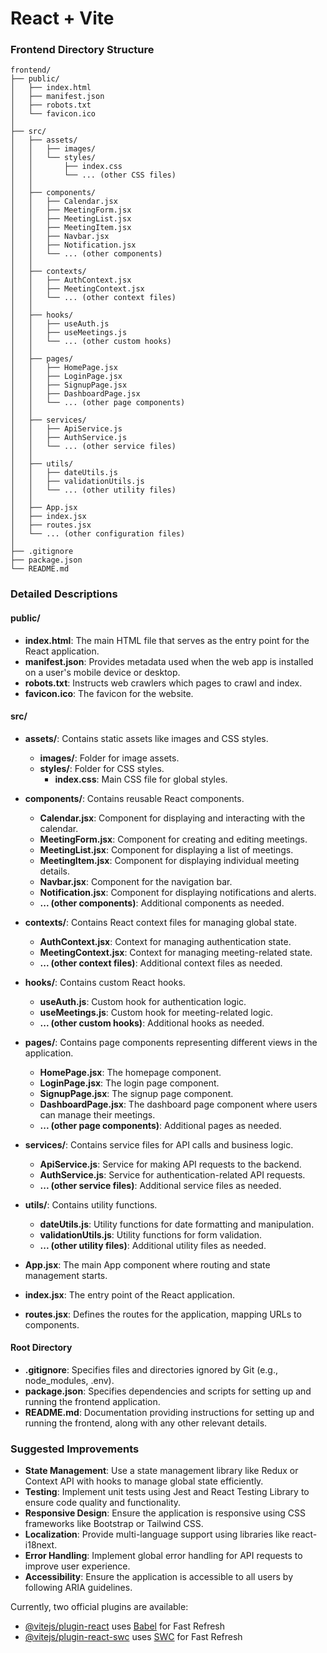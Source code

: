 # React + Vite

### Frontend Directory Structure

```
frontend/
├── public/
│   ├── index.html
│   ├── manifest.json
│   ├── robots.txt
│   └── favicon.ico
│
├── src/
│   ├── assets/
│   │   ├── images/
│   │   └── styles/
│   │       ├── index.css
│   │       └── ... (other CSS files)
│   │
│   ├── components/
│   │   ├── Calendar.jsx
│   │   ├── MeetingForm.jsx
│   │   ├── MeetingList.jsx
│   │   ├── MeetingItem.jsx
│   │   ├── Navbar.jsx
│   │   ├── Notification.jsx
│   │   └── ... (other components)
│   │
│   ├── contexts/
│   │   ├── AuthContext.jsx
│   │   ├── MeetingContext.jsx
│   │   └── ... (other context files)
│   │
│   ├── hooks/
│   │   ├── useAuth.js
│   │   ├── useMeetings.js
│   │   └── ... (other custom hooks)
│   │
│   ├── pages/
│   │   ├── HomePage.jsx
│   │   ├── LoginPage.jsx
│   │   ├── SignupPage.jsx
│   │   ├── DashboardPage.jsx
│   │   └── ... (other page components)
│   │
│   ├── services/
│   │   ├── ApiService.js
│   │   ├── AuthService.js
│   │   └── ... (other service files)
│   │
│   ├── utils/
│   │   ├── dateUtils.js
│   │   ├── validationUtils.js
│   │   └── ... (other utility files)
│   │
│   ├── App.jsx
│   ├── index.jsx
│   ├── routes.jsx
│   └── ... (other configuration files)
│
├── .gitignore
├── package.json
└── README.md
```

### Detailed Descriptions

#### public/
- **index.html**: The main HTML file that serves as the entry point for the React application.
- **manifest.json**: Provides metadata used when the web app is installed on a user's mobile device or desktop.
- **robots.txt**: Instructs web crawlers which pages to crawl and index.
- **favicon.ico**: The favicon for the website.

#### src/
- **assets/**: Contains static assets like images and CSS styles.
  - **images/**: Folder for image assets.
  - **styles/**: Folder for CSS styles.
    - **index.css**: Main CSS file for global styles.

- **components/**: Contains reusable React components.
  - **Calendar.jsx**: Component for displaying and interacting with the calendar.
  - **MeetingForm.jsx**: Component for creating and editing meetings.
  - **MeetingList.jsx**: Component for displaying a list of meetings.
  - **MeetingItem.jsx**: Component for displaying individual meeting details.
  - **Navbar.jsx**: Component for the navigation bar.
  - **Notification.jsx**: Component for displaying notifications and alerts.
  - **... (other components)**: Additional components as needed.

- **contexts/**: Contains React context files for managing global state.
  - **AuthContext.jsx**: Context for managing authentication state.
  - **MeetingContext.jsx**: Context for managing meeting-related state.
  - **... (other context files)**: Additional context files as needed.

- **hooks/**: Contains custom React hooks.
  - **useAuth.js**: Custom hook for authentication logic.
  - **useMeetings.js**: Custom hook for meeting-related logic.
  - **... (other custom hooks)**: Additional hooks as needed.

- **pages/**: Contains page components representing different views in the application.
  - **HomePage.jsx**: The homepage component.
  - **LoginPage.jsx**: The login page component.
  - **SignupPage.jsx**: The signup page component.
  - **DashboardPage.jsx**: The dashboard page component where users can manage their meetings.
  - **... (other page components)**: Additional pages as needed.

- **services/**: Contains service files for API calls and business logic.
  - **ApiService.js**: Service for making API requests to the backend.
  - **AuthService.js**: Service for authentication-related API requests.
  - **... (other service files)**: Additional service files as needed.

- **utils/**: Contains utility functions.
  - **dateUtils.js**: Utility functions for date formatting and manipulation.
  - **validationUtils.js**: Utility functions for form validation.
  - **... (other utility files)**: Additional utility files as needed.

- **App.jsx**: The main App component where routing and state management starts.
- **index.jsx**: The entry point of the React application.
- **routes.jsx**: Defines the routes for the application, mapping URLs to components.

#### Root Directory
- **.gitignore**: Specifies files and directories ignored by Git (e.g., node_modules, .env).
- **package.json**: Specifies dependencies and scripts for setting up and running the frontend application.
- **README.md**: Documentation providing instructions for setting up and running the frontend, along with any other relevant details.

### Suggested Improvements
- **State Management**: Use a state management library like Redux or Context API with hooks to manage global state efficiently.
- **Testing**: Implement unit tests using Jest and React Testing Library to ensure code quality and functionality.
- **Responsive Design**: Ensure the application is responsive using CSS frameworks like Bootstrap or Tailwind CSS.
- **Localization**: Provide multi-language support using libraries like react-i18next.
- **Error Handling**: Implement global error handling for API requests to improve user experience.
- **Accessibility**: Ensure the application is accessible to all users by following ARIA guidelines.


Currently, two official plugins are available:

- [@vitejs/plugin-react](https://github.com/vitejs/vite-plugin-react/blob/main/packages/plugin-react/README.md) uses [Babel](https://babeljs.io/) for Fast Refresh
- [@vitejs/plugin-react-swc](https://github.com/vitejs/vite-plugin-react-swc) uses [SWC](https://swc.rs/) for Fast Refresh
